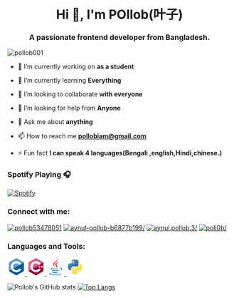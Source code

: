 <h1 align="center">Hi 👋, I'm POllob(叶子)</h1>
<h3 align="center">A passionate frontend developer from Bangladesh.</h3>
<p align="left"> <img src="https://komarev.com/ghpvc/?username=pollob001&label=Profile%20views&color=0e75b6&style=flat" alt="pollob001" /> </p>

- 🔭 I’m currently working on **as a student**

- 🌱 I’m currently learning **Everything**

- 👯 I’m looking to collaborate **with everyone**

- 🤝 I’m looking for help from **Anyone**

- 💬 Ask me about **anything**

- 📫 How to reach me **pollobiam@gmail.com**

- ⚡ Fun fact **I can speak 4 languages(Bengali ,english,Hindi,chinese.)**

### Spotify Playing 🎧

[![Spotify](https://novatorem.vercel.app/api/spotify?background_color=0d1117&border_color=ffffff)](https://open.spotify.com/user/xph8tel3o039gz71b2wpa37un)

<h3 align="left">Connect with me:</h3>
<p align="left">
<a href="https://twitter.com/pollob53478051" target="blank"><img align="center" src="https://cdn.jsdelivr.net/npm/simple-icons@3.0.1/icons/twitter.svg" alt="pollob53478051" height="30" width="40" /></a>
<a href="https://linkedin.com/in/aynul-pollob-b6877b199/" target="blank"><img align="center" src="https://cdn.jsdelivr.net/npm/simple-icons@3.0.1/icons/linkedin.svg" alt="aynul-pollob-b6877b199/" height="30" width="40" /></a>
<a href="https://fb.com/aynul.pollob.3/" target="blank"><img align="center" src="https://cdn.jsdelivr.net/npm/simple-icons@3.0.1/icons/facebook.svg" alt="aynul.pollob.3/" height="30" width="40" /></a>
<a href="https://instagram.com/poll0b/" target="blank"><img align="center" src="https://cdn.jsdelivr.net/npm/simple-icons@3.0.1/icons/instagram.svg" alt="poll0b/" height="30" width="40" /></a>
</p>

<h3 align="left">Languages and Tools:</h3>
<p align="left"> <a href="https://www.cprogramming.com/" target="_blank"> <img src="https://raw.githubusercontent.com/devicons/devicon/master/icons/c/c-original.svg" alt="c" width="40" height="40"/> </a> <a href="https://www.w3schools.com/cpp/" target="_blank"> <img src="https://raw.githubusercontent.com/devicons/devicon/master/icons/cplusplus/cplusplus-original.svg" alt="cplusplus" width="40" height="40"/> </a> <a " alt="git" width="40" height="40"/> </a> <a href="https://www.java.com" target="_blank"> <img src="https://raw.githubusercontent.com/devicons/devicon/master/icons/java/java-original.svg" alt="java" width="40" height="40"/> </a> <a href="https://www.python.org" target="_blank"> <img src="https://raw.githubusercontent.com/devicons/devicon/master/icons/python/python-original.svg" alt="python" width="40" height="40"/> </a> </p>
  
  ![Pollob's GitHub stats](https://github-readme-stats.vercel.app/api?username=Pollob001&show_icons=true&theme=radical)
  [![Top Langs](https://github-readme-stats.vercel.app/api/top-langs/?username=Pollob001)](https://github.com/anuraghazra/github-readme-stats)
  
  

